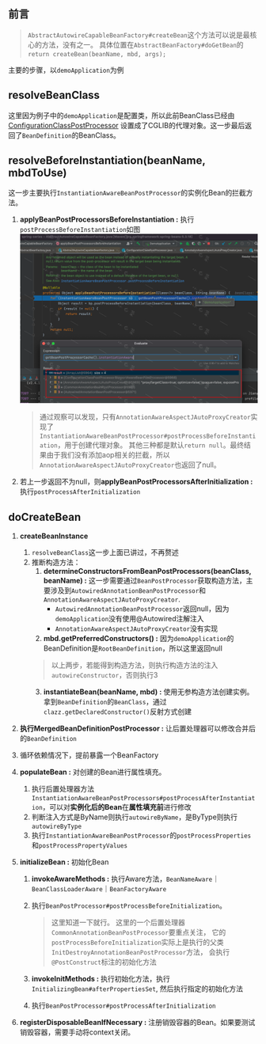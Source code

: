 ## 前言
>`AbstractAutowireCapableBeanFactory#createBean`这个方法可以说是最核心的方法，没有之一。
具体位置在`AbstractBeanFactory#doGetBean`的`return createBean(beanName, mbd, args);`


主要的步骤，以`demoApplication`为例

## resolveBeanClass
这里因为例子中的`demoApplication`是配置类，所以此前BeanClass已经由[ConfigurationClassPostProcessor](/md/source_code/spring/后置处理器/ConfigurationClassPostProcessor/ConfigurationClassPostProcessor.md)
设置成了CGLIB的代理对象。这一步最后返回了`BeanDefinition`的BeanClass。

## resolveBeforeInstantiation(beanName, mbdToUse)
这一步主要执行`InstantiationAwareBeanPostProcessor`的实例化Bean的拦截方法。

1. **applyBeanPostProcessorsBeforeInstantiation :** 执行`postProcessBeforeInstantiation`如图
   ![img.png](4种InstantiationAwareBeanPostProcessor.png)
   >通过观察可以发现，只有`AnnotationAwareAspectJAutoProxyCreator`实现了`InstantiationAwareBeanPostProcessor#postProcessBeforeInstantiation`，用于创建代理对象。
   其他三种都是默认`return null`。最终结果由于我们没有添加aop相关的拦截，所以`AnnotationAwareAspectJAutoProxyCreator`也返回了null。
2. 若上一步返回不为null，则**applyBeanPostProcessorsAfterInitialization :** 执行`postProcessAfterInitialization`

## doCreateBean
1. **createBeanInstance**
   1. `resolveBeanClass`这一步上面已讲过，不再赘述
   2. 推断构造方法：
      1. **determineConstructorsFromBeanPostProcessors(beanClass, beanName) :** 这一步需要通过`BeanPostProcessor`获取构造方法，主要涉及到`AutowiredAnnotationBeanPostProcessor`和`AnnotationAwareAspectJAutoProxyCreator`.
         * `AutowiredAnnotationBeanPostProcessor`返回null，因为`demoApplication`没有使用@Autowired注解注入
         * `AnnotationAwareAspectJAutoProxyCreator`没有实现
      2. **mbd.getPreferredConstructors() :** 因为`demoApplication`的BeanDefinition是`RootBeanDefinition`，所以这里返回null
      >以上两步，若能得到构造方法，则执行构造方法的注入`autowireConstructor`，否则执行3
      3. **instantiateBean(beanName, mbd) :** 使用无参构造方法创建实例。拿到`BeanDefinition`的`BeanClass`，通过`clazz.getDeclaredConstructor()`反射方式创建
   
2. **执行MergedBeanDefinitionPostProcessor :** 让后置处理器可以修改合并后的`BeanDefinition`
3. 循环依赖情况下，提前暴露一个BeanFactory
4. **populateBean :** 对创建的Bean进行属性填充。
   1. 执行后置处理器方法`InstantiationAwareBeanPostProcessors#postProcessAfterInstantiation`，可以对**实例化后的Bean**在**属性填充前**进行修改
   2. 判断注入方式是ByName则执行`autowireByName`，是ByType则执行`autowireByType`
   3. 执行`InstantiationAwareBeanPostProcessor`的`postProcessProperties`和`postProcessPropertyValues`
5. **initializeBean :** 初始化Bean
   1. **invokeAwareMethods :** 执行Aware方法，`BeanNameAware`｜`BeanClassLoaderAware`｜`BeanFactoryAware`
   2. 执行`BeanPostProcessor#postProcessBeforeInitialization`。
      > 这里知道一下就行。
      > 这里的一个后置处理器`CommonAnnotationBeanPostProcessor`要重点关注，
      它的`postProcessBeforeInitialization`实际上是执行的父类`InitDestroyAnnotationBeanPostProcessor`方法，
      会执行`@PostConstruct`标注的初始化方法
      
   3. **invokeInitMethods :** 执行初始化方法，执行`InitializingBean#afterPropertiesSet`, 然后执行指定的初始化方法
   4. 执行`BeanPostProcessor#postProcessAfterInitialization`
5. **registerDisposableBeanIfNecessary :** 注册销毁容器的Bean。如果要测试销毁容器，需要手动将context关闭。